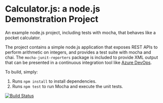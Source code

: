 Calculator.js: a node.js Demonstration Project
==============================================
An example node.js project, including tests with mocha, that behaves like
a pocket calculator.

The project contains a simple node.js application that exposes REST APIs
to perform arithmetic on integers, and provides a test suite with mocha
and chai.  The `mocha-junit-reporters` package is included to provide XML
output that can be presented in a continuous integration tool like
[Azure DevOps](https://azure.com/devops).

To build, simply:

1. Runs `npm install` to install dependencies.
2. Runs `npm test` to run Mocha and execute the unit tests.

[![Build Status](https://dev.azure.com/bpooley-devops-training/Configuring%20Pipelines%20as%20Code%20with%20YAML/_apis/build/status/BenPooleyAVAMAE.az400calculator?branchName=master)](https://dev.azure.com/bpooley-devops-training/Configuring%20Pipelines%20as%20Code%20with%20YAML/_build/latest?definitionId=24&branchName=master)
